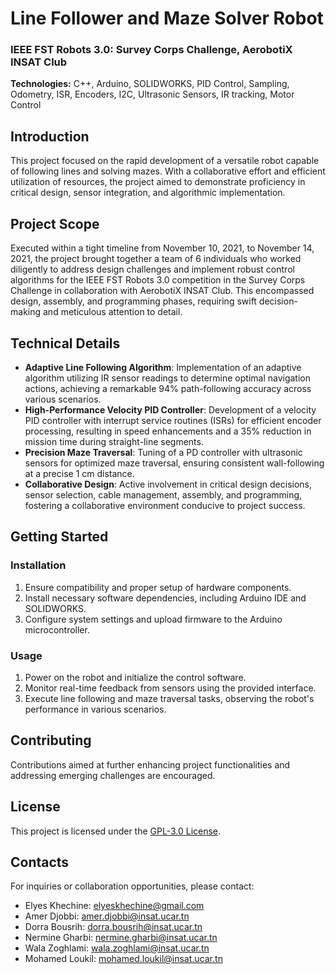 # Line Follower and Maze Solver Robot

### IEEE FST Robots 3.0: Survey Corps Challenge, AerobotiX INSAT Club

**Technologies:** C++, Arduino, SOLIDWORKS, PID Control, Sampling, Odometry, ISR, Encoders, I2C, Ultrasonic Sensors, IR tracking, Motor Control

## Introduction

This project focused on the rapid development of a versatile robot capable of following lines and solving mazes. With a collaborative effort and efficient utilization of resources, the project aimed to demonstrate proficiency in critical design, sensor integration, and algorithmic implementation.

## Project Scope

Executed within a tight timeline from November 10, 2021, to November 14, 2021, the project brought together a team of 6 individuals who worked diligently to address design challenges and implement robust control algorithms for the IEEE FST Robots 3.0 competition in the Survey Corps Challenge in collaboration with AerobotiX INSAT Club. This encompassed design, assembly, and programming phases, requiring swift decision-making and meticulous attention to detail.

## Technical Details

- **Adaptive Line Following Algorithm**: Implementation of an adaptive algorithm utilizing IR sensor readings to determine optimal navigation actions, achieving a remarkable 94% path-following accuracy across various scenarios.
- **High-Performance Velocity PID Controller**: Development of a velocity PID controller with interrupt service routines (ISRs) for efficient encoder processing, resulting in speed enhancements and a 35% reduction in mission time during straight-line segments.
- **Precision Maze Traversal**: Tuning of a PD controller with ultrasonic sensors for optimized maze traversal, ensuring consistent wall-following at a precise 1 cm distance.
- **Collaborative Design**: Active involvement in critical design decisions, sensor selection, cable management, assembly, and programming, fostering a collaborative environment conducive to project success.

## Getting Started

### Installation

1. Ensure compatibility and proper setup of hardware components.
2. Install necessary software dependencies, including Arduino IDE and SOLIDWORKS.
3. Configure system settings and upload firmware to the Arduino microcontroller.

### Usage

1. Power on the robot and initialize the control software.
2. Monitor real-time feedback from sensors using the provided interface.
3. Execute line following and maze traversal tasks, observing the robot's performance in various scenarios.

## Contributing

Contributions aimed at further enhancing project functionalities and addressing emerging challenges are encouraged.

## License

This project is licensed under the [GPL-3.0 License](LICENSE).

## Contacts

For inquiries or collaboration opportunities, please contact:

- Elyes Khechine: elyeskhechine@gmail.com
- Amer Djobbi: amer.djobbi@insat.ucar.tn
- Dorra Bousrih: dorra.bousrih@insat.ucar.tn
- Nermine Gharbi: nermine.gharbi@insat.ucar.tn
- Wala Zoghlami: wala.zoghlami@insat.ucar.tn
- Mohamed Loukil: mohamed.loukil@insat.ucar.tn
